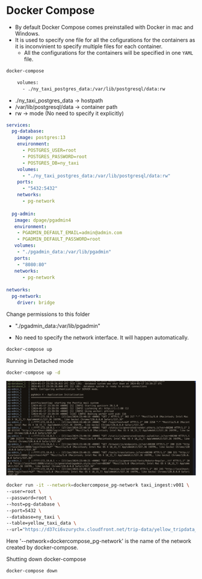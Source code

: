 # Docker Compose

- By default Docker Compose comes preinstalled with Docker in mac and Windows.
- It is used to specify one file for all the cofigurations for the containers as it is inconvinient to specify multiple files for each container.
  - All the configurations for the containers will be specified in one `YAML` file.

```bash
docker-compose
```

```bash
    volumes:
      - ./ny_taxi_postgres_data:/var/lib/postgresql/data:rw
```

- ./ny_taxi_postgres_data -> hostpath
- /var/lib/postgresql/data -> container path
- rw -> mode (No need to specify it explicitly)

```yaml
services:
  pg-database:
    image: postgres:13
    environment:
      - POSTGRES_USER=root 
      - POSTGRES_PASSWORD=root 
      - POSTGRES_DB=ny_taxi 
    volumes:
      - "./ny_taxi_postgres_data:/var/lib/postgresql/data:rw"
    ports:
      - "5432:5432"
    networks:
      - pg-network

  pg-admin:
   image: dpage/pgadmin4
   environment:
    - PGADMIN_DEFAULT_EMAIL=admin@admin.com
    - PGADMIN_DEFAULT_PASSWORD=root
   volumes:
    - "./pgadmin_data:/var/lib/pgadmin"
   ports:
    - "8080:80"
   networks:
      - pg-network
   
networks:
  pg-network:
    driver: bridge

```

Change permissions to this folder 

- "./pgadmin_data:/var/lib/pgadmin"

- No need to specify the network interface. It will happen automatically.

```bash
docker-compose up
```

Running in Detached mode

```bash
docker-compose up -d 
```

![Alt text](image.png)


```bash
docker run -it --network=dockercompose_pg-network taxi_ingest:v001 \
--user=root \
--password=root \
--host=pg-database \
--port=5432 \
--database=ny_taxi \
--table=yellow_taxi_data \
--url="https://d37ci6vzurychx.cloudfront.net/trip-data/yellow_tripdata_2023-10.parquet"

```

Here '--network=dockercompose_pg-network' is the name of the network created by docker-compose.

Shutting down docker-compose

```bash
docker-compose down
```
